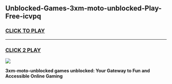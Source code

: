 
## Unblocked-Games-3xm-moto-unblocked-Play-Free-icvpq
<h3>
<a href="https://premium76.site?title=3xm-moto-unblocked&ref=18A1">CLICK TO PLAY</a></h3>
<hr>

<h3>
<a href="https://premium76.site?title=3xm-moto-unblocked&ref=18A1">CLICK 2 PLAY</a>
  
</h3>

<a href="https://premium76.site?title=3xm-moto-unblocked&ref=18A1"><img src="https://clearcache.store/games.png"></a>


**3xm-moto-unblocked games unblocked: Your Gateway to Fun and Accessible Online Gaming**
